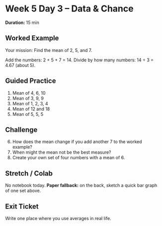 # Week 5 Day 3 – Data & Chance

**Duration:** 15 min

## Worked Example
Your mission: Find the mean of 2, 5, and 7.

Add the numbers: 2 + 5 + 7 = 14.
Divide by how many numbers: 14 ÷ 3 = 4.67 (about 5).

## Guided Practice
1. Mean of 4, 6, 10
2. Mean of 3, 9, 9
3. Mean of 1, 2, 3, 4
4. Mean of 12 and 18
5. Mean of 5, 5, 5

## Challenge
6. How does the mean change if you add another 7 to the worked example?
7. When might the mean not be the best measure?
8. Create your own set of four numbers with a mean of 6.

## Stretch / Colab
No notebook today. **Paper fallback:** on the back, sketch a quick bar graph of one set above.

## Exit Ticket
Write one place where you use averages in real life.
